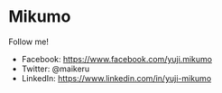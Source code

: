 # Mikumo

Follow me!

+ Facebook: https://www.facebook.com/yuji.mikumo
+ Twitter: @maikeru
+ LinkedIn: https://www.linkedin.com/in/yuji-mikumo

